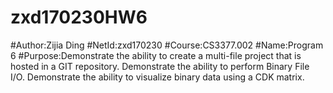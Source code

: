 # zxd170230HW6
#Author:Zijia Ding
#NetId:zxd170230
#Course:CS3377.002
#Name:Program 6
#Purpose:Demonstrate the ability to create a multi-file project that is hosted in a GIT repository. Demonstrate the ability to perform Binary File I/O. Demonstrate the ability to visualize binary data using a CDK matrix. 